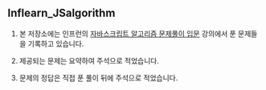## Inflearn_JSalgorithm

1. 본 저장소에는 인프런의 [자바스크립트 알고리즘 문제풀이 입문](https://www.inflearn.com/course/%EC%9E%90%EB%B0%94%EC%8A%A4%ED%81%AC%EB%A6%BD%ED%8A%B8-%EC%95%8C%EA%B3%A0%EB%A6%AC%EC%A6%98-%EB%AC%B8%EC%A0%9C%ED%92%80%EC%9D%B4#) 강의에서 푼 문제들을 기록하고 있습니다.

2. 제공되는 문제는 요약하여 주석으로 적었습니다.

3. 문제의 정답은 직접 푼 풀이 뒤에 주석으로 적었습니다.
